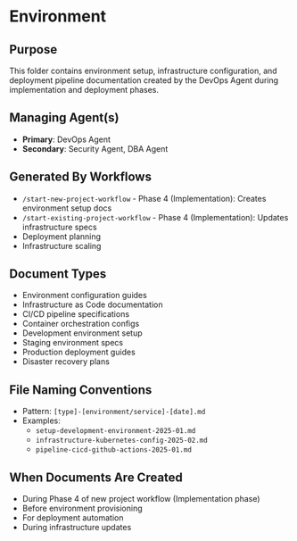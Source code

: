 # Environment

## Purpose
This folder contains environment setup, infrastructure configuration, and deployment pipeline documentation created by the DevOps Agent during implementation and deployment phases.

## Managing Agent(s)
- **Primary**: DevOps Agent
- **Secondary**: Security Agent, DBA Agent

## Generated By Workflows
- `/start-new-project-workflow` - Phase 4 (Implementation): Creates environment setup docs
- `/start-existing-project-workflow` - Phase 4 (Implementation): Updates infrastructure specs
- Deployment planning
- Infrastructure scaling

## Document Types
- Environment configuration guides
- Infrastructure as Code documentation
- CI/CD pipeline specifications
- Container orchestration configs
- Development environment setup
- Staging environment specs
- Production deployment guides
- Disaster recovery plans

## File Naming Conventions
- Pattern: `[type]-[environment/service]-[date].md`
- Examples: 
  - `setup-development-environment-2025-01.md`
  - `infrastructure-kubernetes-config-2025-02.md`
  - `pipeline-cicd-github-actions-2025-01.md`

## When Documents Are Created
- During Phase 4 of new project workflow (Implementation phase)
- Before environment provisioning
- For deployment automation
- During infrastructure updates